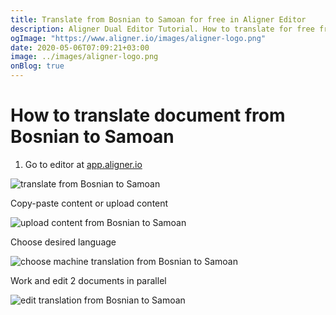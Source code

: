 ```yaml
---
title: Translate from Bosnian to Samoan for free in Aligner Editor
description: Aligner Dual Editor Tutorial. How to translate for free from Bosnian to Samoan. Aligner is multilingual document management platform. 
ogImage: "https://www.aligner.io/images/aligner-logo.png"
date: 2020-05-06T07:09:21+03:00
image: ../images/aligner-logo.png
onBlog: true
---
```


# How to translate document from Bosnian to Samoan

1. Go to editor at [app.aligner.io](https://app.aligner.io "Aligner App web page")

![translate from Bosnian to Samoan](../aligner-blank-editor.png "translate from Bosnian to Samoan")

Copy-paste content or upload content

![upload content from Bosnian to Samoan](../aligner-uploaded-document.png "upload content from Bosnian to Samoan")

Choose desired language

![choose machine translation from Bosnian to Samoan](../aligner-language-dropdown.png "choose machine translation from Bosnian to Samoan")

Work and edit 2 documents in parallel

![edit translation from Bosnian to Samoan](../aligner-double-sitded-editor.png "edit translation from Bosnian to Samoan")

